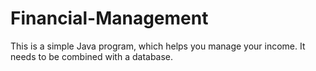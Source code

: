 # Financial-Management
This is a simple Java program, which helps you manage your income. It needs to be combined with a database.
